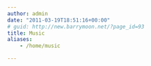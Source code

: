 ```yaml
---
author: admin
date: "2011-03-19T18:51:16+00:00"
# guid: http://new.barrymoon.net/?page_id=93
title: Music
aliases: 
    - /home/music

---
```


